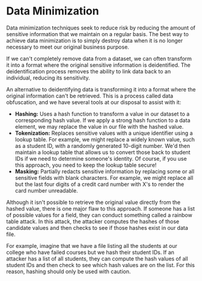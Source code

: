 
# Data Minimization

Data minimization techniques seek to reduce risk by reducing the amount of sensitive information that we maintain on a regular basis. The best way to achieve data minimization is to simply destroy data when it is no longer necessary to meet our original business purpose.

If we can't completely remove data from a dataset, we can often transform it into a format where the original sensitive information is deidentified. The deidentification process removes the ability to link data back to an individual, reducing its sensitivity.

An alternative to deidentifying data is transforming it into a format where the original information can't be retrieved. This is a process called data obfuscation, and we have several tools at our disposal to assist with it:

- **Hashing:** Uses a hash function to transform a value in our dataset to a corresponding hash value. If we apply a strong hash function to a data element, we may replace the value in our file with the hashed value.
- **Tokenization:** Replaces sensitive values with a unique identifier using a lookup table. For example, we might replace a widely known value, such as a student ID, with a randomly generated 10-digit number. We'd then maintain a lookup table that allows us to convert those back to student IDs if we need to determine someone's identity. Of course, if you use this approach, you need to keep the lookup table secure!
- **Masking:** Partially redacts sensitive information by replacing some or all sensitive fields with blank characters. For example, we might replace all but the last four digits of a credit card number with X's to render the card number unreadable.

Although it isn't possible to retrieve the original value directly from the hashed value, there is one major flaw to this approach. If someone has a list of possible values for a field, they can conduct something called a rainbow table attack. In this attack, the attacker computes the hashes of those candidate values and then checks to see if those hashes exist in our data file.

For example, imagine that we have a file listing all the students at our college who have failed courses but we hash their student IDs. If an attacker has a list of all students, they can compute the hash values of all student IDs and then check to see which hash values are on the list. For this reason, hashing should only be used with caution.